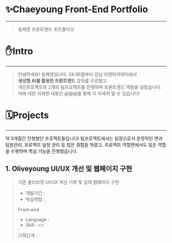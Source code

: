 # ✨Chaeyoung Front-End Portfolio
***
> 송채영 프론트엔드 포트폴리오

# ✋Intro
***
> 안녕하세요! 송채영입니다.
> 24.06월부터 강남 이젠아카데미에서 <br/>
> **생성형 AI를 활용한 프론트엔드** 강의를 수강했고 <br/>
> 개인프로젝트와 2개의 팀프로젝트를 진행하며 프론트엔드 역량을 길렀습니다. <br/>
> 저에 대한 자세한 내용은 @@@를 통해 더 자세히 알 수 있습니다! <br/>

# 🗓️Projects
***
약 3개월간 진행했던 프로젝트들입니다!
팀프로젝트에서는 팀장으로서 운영적인 면과 팀원관리, 프로젝트 일정 관리 등 많은 경험을 하였고,
프로젝트 역할면에서도 많은 역할을 수행하며 핵심 기능을 진행했습니다.

## 1. Oliveyoung UI/UX 개선 및 웹페이지 구현
> 기존 올리브영 UI/UX 개선 기획 및 실제 웹페이지 구현
> - 개발기간 :
> - 핵심역할 :
>
> Front-end
> - Language :
> - Skill :
>   <<Link>>
>
> 기획단계 : <a href=""></a>
